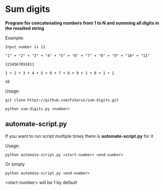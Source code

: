 # Sum digits

**Program for concatenating numbers from 1 to N and summing all digits in the resulted string**

Example:

	Input number is 11
	
	"1" + "2" + "3" + "4" + "5" + "6" + "7" + "8" + "9" + "10" + "11"
	
	1234567891011
	
	1 + 2 + 3 + 4 + 5 + 6 + 7 + 8 + 9 + 1 + 0 + 1 + 1
	
	48



Usage:
```
git clone https://github.com/Fikerus/sum-digits.git

python sum-digits.py <number>
```

## automate-script.py

If you want to run script multiple times there is **automate-script.py** for it

Usage:
```
python automate-script.py <start-number> <end-number>
```

Or simply
```
python automate-script.py <end-number>
```
&lt;start-number> will be 1 by default
